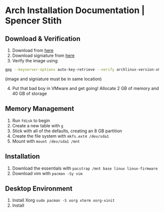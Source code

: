 # Arch Installation Documentation | Spencer Stith

## Download & Verification
1. Download from [here](http://mirrors.acm.wpi.edu/archlinux/iso/2021.10.01/)
2. Download signiature from [here](https://archlinux.org/download/)
3. Verify the image using
```bash
gpg --keyserver-options auto-key-retrieve --verify archlinux-version-x86_64.iso.sig
```
(image and signiature must be in same location)

4. Put that bad boy in VMware and get going! Allocate 2 GB of memory and 40 GB of storage

## Memory Management
1. Run `fdisk` to begin
2. Create a new table with `g`
3. Stick with all of the defaults, creating an 8 GB partition
4. Create the file system with `mkfs.ext4 /dev/sda1`
5. Mount with `mount /dev/sda1 /mnt`

## Installation
1. Download the essentials with `pacstrap /mnt base linux linux-firmware`
2. Download vim with `pacman -Sy vim`

## Desktop Environment
1. Install Xorg `sudo pacman -S xorg xterm xorg-xinit`
2. Install 
